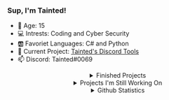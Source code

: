 ### Sup, I'm Tainted!
- 🔢 Age: 15
- 💻 Intrests: Coding and Cyber Security
- 🆎 Favoriet Languages: C# and Python
- 🔭 Current Project: [Tainted's Discord Tools](https://github.com/Tainted06/Tainteds-Discord-Tools) 
- 📫 Discord: Tainted#0069

<div align="center">
<details>
<summary>Finished Projects</summary>
<br>
<a href="https://github.com/Tainted06/CS-Simple-Text-Spammer">- C# Simple Text Spammer</a>
<br>
<a href="https://github.com/Tainted06/Infinity-Typer">- Discord Infinity Typer</a>
<br>
<a href="https://github.com/Tainted06/DankMemerBot">- Dank Memer Auto Command Bot</a>
<br>
<a href="https://github.com/Tainted06/Better-Discord-Themes">- Better Discord Themes</a>
<br>
</details>
  
<details>
<summary>Projects I'm Still Working On</summary>
<br>
<a href="https://github.com/Tainted06/Tainteds-Discord-Tools">- Tainted's Discord Tools</a>
<br>
<a href="https://github.com/Tainted06/Animated-Status-Selfbot">- Animated Discord Status</a>
<br>
</details>
  
<details>
<summary>Github Statistics</summary>
<br>
<img align="center" src="https://github-readme-stats.vercel.app/api?username=Tainted06&show_icons=true&theme=tokyonight" alt="If your seeing this, for some reason the stats arent loading" />
<br>
<img align="center" src="https://github-readme-stats.vercel.app/api/top-langs/?username=Tainted06&layout=compact&theme=tokyonight" alt="If your seeing this, for some reason the stats arent loading" />
<br>
<img align="center" src="https://komarev.com/ghpvc/?username=Tainted06" alt="If your seeing this, for some reason the stats arent loading"/>
</details>
</div>
